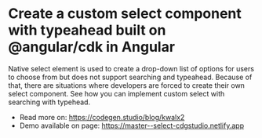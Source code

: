 # Create a custom select component with typeahead built on @angular/cdk in Angular

Native select element is used to create a drop-down list of options for users to choose from but does not support searching and typeahead. Because of that, there are situations where developers are forced to create their own select component. See how you can implement custom select with searching with typehead.


- Read more on: https://codegen.studio/blog/kwalx2
- Demo available on page: https://master--select-cdgstudio.netlify.app
